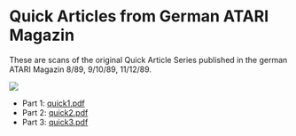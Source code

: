 # Quick Articles from German ATARI Magazin  
  
These are scans of the original Quick Article Series published in the german ATARI Magazin 8/89, 9/10/89, 11/12/89.  
  
![](attachments/quick.png)  
  
- Part 1: [quick1.pdf](attachments/quick1.pdf)  
- Part 2: [quick2.pdf](attachments/quick2.pdf)  
- Part 3: [quick3.pdf](attachments/quick3.pdf)  
  

